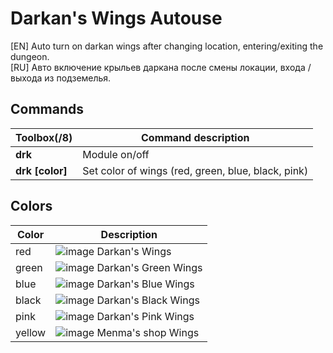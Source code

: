 # Darkan's Wings Autouse

[EN] Auto turn on darkan wings after changing location, entering/exiting the dungeon.   
[RU] Авто включение крыльев даркана после смены локации, входа / выхода из подземелья.

## Commands

Toolbox(/8) | Command description
--- | ---
**drk** | Module on/off
**drk [color]** | Set color of wings (red, green, blue, black, pink)

## Colors 

Color | Description
--- | ---
red | ![image](https://teralore.com/items/icon_status/descentofdarkness_tex.png) Darkan's Wings
green | ![image](https://teralore.com/items/icon_status/descentofdarkness2_tex.png) Darkan's Green Wings
blue | ![image](https://teralore.com/items/icon_status/descentofdarkness1_tex.png) 	Darkan's Blue Wings
black | ![image](https://teralore.com/items/icon_status/descentofdarkness3_tex.png) Darkan's Black Wings
pink | ![image](https://teralore.com/items/icon_status/descentofdarkness4_tex.png) Darkan's Pink Wings
yellow | ![image](https://ibb.co/m6Qv8Kv) Menma's shop Wings
